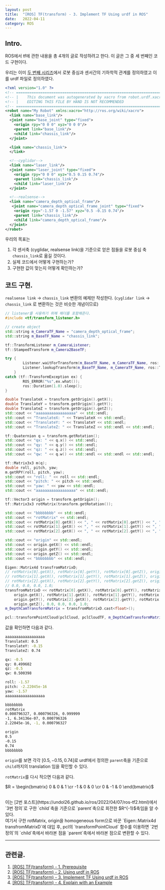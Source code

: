 ```yaml
---
layout: post
title:  "[ROS] TF(transform) - 3. Implement TF Using urdf in ROS"
date:   2022-04-11
category: ROS
---
```


## Intro.
ROS에서 tf에 관한 내용을 총 4개의 글로 작성하려고 한다. 이 글은 그 중 세 번째인 코드 구현이다. 

우리는 이미 [두 번째 시리즈](https://undol26.github.io/ros/2022/04/07/ros-tf2.html)에서 로봇 중심과 센서간의 기하학적 관계를 정의하였고 이를 urdf 파일로 정의하였다.

```xml
<?xml version="1.0" ?>
<!-- =================================================================================== -->
<!-- |    This document was autogenerated by xacro from robot.urdf.xacro               | -->
<!-- |    EDITING THIS FILE BY HAND IS NOT RECOMMENDED                                 | -->
<!-- =================================================================================== -->
<robot name="My Robot" xmlns:xacro="http://ros.org/wiki/xacro">
  <link name="base_link"/>
  <joint name="base_joint" type="fixed">
    <origin rpy="0 0 0" xyz="0 0 0"/>
    <parent link="base_link"/>
    <child link="chassis_link"/>
  </joint>

  <link name="chassis_link">
  </link>

  <!--cyglidar-->
  <link name="laser_link"/>
  <joint name="laser_joint" type="fixed">
    <origin rpy="0 0 0" xyz="0.5 0.15 0.74"/>
    <parent link="chassis_link"/>
    <child link="laser_link"/>
  </joint>

  <!--realsense-->
  <link name="camera_depth_optical_frame"/>
   <joint name="camera_depth_optical_frame_joint" type="fixed">
    <origin rpy="-1.57 0 -1.57" xyz="0.5 -0.15 0.74"/>
    <parent link="chassis_link"/>
    <child link="camera_depth_optical_frame"/>
  </joint>
</robot>
```

우리의 목표는
1. 각 센서축 (cyglidar, realsense link)을 기준으로 얻은 점들을 로봇 중심 축 `chassis_link`로 옮길 것이다.
2. 실제 코드에서 어떻게 구현하는가?
3. 구현한 값이 맞는지 어떻게 확인하는가?

## 코드 구현.
`realsense link` -> `chassis_link` 변환의 예제만 작성한다. (`cyglidar link` -> `chassis_link` 로 변환하는 것은 비슷한 개념이므로)

```cpp
// listener를 사용하기 위해 해더를 포함해준다.
#include <tf/transform_listener.h>

// create object
std::string m_CameraTF_Name = "camera_depth_optical_frame";
std::string m_BaseTF_Name = "chassis_link";

tf::TransformListener m_CameraListener;
tf::StampedTransform m_Camera2BaseTF;

try {
        Listener.waitForTransform(m_BaseTF_Name, m_CameraTF_Name, ros::Time(0), ros::Duration(1.5));
        Listener.lookupTransform(m_BaseTF_Name, m_CameraTF_Name, ros::Time(0), transform);
    }
catch (tf::TransformException ex) {
        ROS_ERROR("%s",ex.what());
        ros::Duration(1.0).sleep();
}

double TranslateX = transform.getOrigin().getX();
double TranslateY = transform.getOrigin().getY();
double TranslateZ = transform.getOrigin().getZ();
std::cout << "aaaaaaaaaaaaaaaaaa" << std::endl;
std::cout << "TranslateX: " << TranslateX << std::endl;
std::cout << "TranslateY: " << TranslateY << std::endl;
std::cout << "TranslateZ: " << TranslateZ << std::endl << std::endl;

tf::Quaternion q = transform.getRotation();
std::cout << "qx: " << q.x() << std::endl;
std::cout << "qy: " << q.y() << std::endl;
std::cout << "qz: " << q.z() << std::endl;
std::cout << "qw: " << q.w() << std::endl << std::endl << std::endl;

tf::Matrix3x3 m(q);
double roll, pitch, yaw;
m.getRPY(roll, pitch, yaw);
std::cout << "roll: " << roll << std::endl;
std::cout << "pitch: " << pitch << std::endl;
std::cout << "yaw: " << yaw << std::endl;
std::cout << "aaaaaaaaaaaaaaaaaa" << std::endl;

tf::Vector3 origin = transform.getOrigin();
tf::Matrix3x3 rotMatrix(transform.getRotation());

std::cout << "bbbbbbbb" << std::endl;
std::cout << "rotMatrix" << std::endl;
std::cout << rotMatrix[0].getX() << ", " << rotMatrix[0].getY() << ", " << rotMatrix[0].getZ() << std::endl;
std::cout << rotMatrix[1].getX() << ", " << rotMatrix[1].getY() << ", " << rotMatrix[1].getZ() << std::endl;
std::cout << rotMatrix[2].getX() << ", " << rotMatrix[2].getY() << ", " << rotMatrix[2].getZ() << std::endl << std::endl;

std::cout << "origin" << std::endl;
std::cout << origin.getX() << std::endl;
std::cout << origin.getY() << std::endl;
std::cout << origin.getZ() << std::endl;
std::cout << "bbbbbbbb" << std::endl;

Eigen::Matrix4d transfromMatrixD;
// rotMatrix[0].getX(), rotMatrix[0].getY(), rotMatrix[0].getZ(), origin.getX(),
// rotMatrix[1].getX(), rotMatrix[1].getY(), rotMatrix[1].getZ(), origin.getY(),
// rotMatrix[2].getX(), rotMatrix[2].getY(), rotMatrix[2].getZ(), origin.getZ(),
// 0.0, 0.0, 0.0, 1.0;
transfromMatrixD << rotMatrix[0].getX(), rotMatrix[0].getY(), rotMatrix[0].getZ(),
    origin.getX(), rotMatrix[1].getX(), rotMatrix[1].getY(), rotMatrix[1].getZ(),
    origin.getY(), rotMatrix[2].getX(), rotMatrix[2].getY(), rotMatrix[2].getZ(),
    origin.getZ(), 0.0, 0.0, 0.0, 1.0;
m_DepthCamTransformMatrix = transfromMatrixD.cast<float>();

pcl::transformPointCloud(pclCloud, pclCloudTF, m_DepthCamTransformMatrix);
```

값을 확인하면 다음과 같다.
```bash
aaaaaaaaaaaaaaaaaa
TranslateX: 0.5
TranslateY: -0.15
TranslateZ: 0.74

qx: -0.5
qy: 0.499602
qz: -0.5
qw: 0.500398

roll: -1.57
pitch: -2.22045e-16
yaw: -1.57
aaaaaaaaaaaaaaaaaa

bbbbbbbb
rotMatrix
0.000796327, 0.000796326, 0.999999
-1, 6.34136e-07, 0.000796326
2.22045e-16, -1, 0.000796327

origin
0.5
-0.15
0.74
bbbbbbbb
```

`origin`를 보면 각각 $[0.5, -0.15, 0.74]$로 urdf에서 정의한 `parent`축을 기준으로 `child`까지의 translation 임을 확인할 수 있다.

`rotMatrix`를 다시 적으면 다음과 같다.

$R = \begin{bmatrix} 0 & 0 & 1 \cr -1 & 0 & 0 \cr 0 & -1 & 0 \end{bmatrix}$

<br>
이는 [2번 포스트](https://undol26.github.io/ros/2022/04/07/ros-tf2.html)에서 `3번 정의`로 구한 `child`축을 기준으로 `parent`축으로 회전한 $R^{-1}$축임을 알 수 있다.

<br>
여기서 구한 rotMatrix, origin을 homogeneous form으로 바꾼 `Eigen::Matrix4d transfromMatrixD`에 대입 후, pcl의 `transformPointCloud` 함수를 이용하면 `2번 정의`의 `child`축에서 바라본 점을 `parent`축에서 바라본 점으로 변환할 수 있다.

---
## 관련글.
1. [[ROS] TF(transform) - 1. Prerequisite](https://undol26.github.io/ros/2022/03/29/ros-tf1.html)
2. [[ROS] TF(transform) - 2. Using urdf in ROS](https://undol26.github.io/ros/2022/04/07/ros-tf2.html)
3. [[ROS] TF(transform) - 3. Implement TF Using urdf in ROS](https://undol26.github.io/ros/2022/04/11/ros-tf3.html)
4. [[ROS] TF(transform) - 4. Explain with an Example](https://undol26.github.io/ros/2022/04/12/ros-tf4.html)